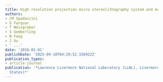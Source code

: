 ```yaml
---
title: High resolution projection micro stereolithography system and method
authors:
- CM Spadaccini
- G Farquar
- T Weisgraber
- S Gemberling
- N Fang
- J Xu
- ' ...'
date: '2016-01-01'
publishDate: '2025-09-18T04:29:52.156922Z'
publication_types:
- article-journal
publication: '*Lawrence Livermore National Laboratory (LLNL), Livermore, CA (United
  States)*'
---
```

